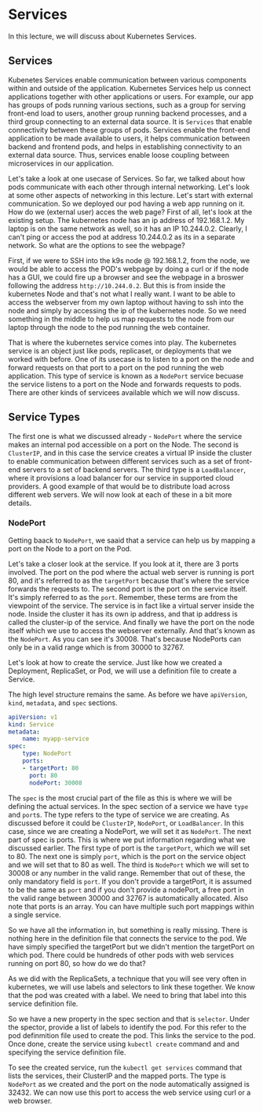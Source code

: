 # Services

In this lecture, we will discuss about Kubernetes Services.

## Services

Kubenetes Services enable communication between various components within and outside of the application. Kubernetes Services help us connect applications together with other applications or users. For example, our app has groups of pods running various sections, such as a group for serving front-end load to users, another group running backend processes, and a third group connecting to an external data source. It is `Services` that enable connectivity between these groups of pods. Services enable the front-end application to be made available to users, it helps communication between backend and frontend pods, and helps in establishing connectivity to an external data source. Thus, services enable loose coupling between microservices in our application.

Let's take a look at one usecase of Services. So far, we talked about how pods communicate with each other through internal networking. Let's look at some other aspects of networking in this lecture. Let's start with external communication. So we deployed our pod having a web app running on it. How do we (external user) acces the web page? First of all, let's look at the existing setup. The kubernetes node has an ip address of 192.168.1.2. My laptop is on the same network as well, so it has an IP 10.244.0.2. Clearly, I can't ping or access the pod at address 10.244.0.2 as its in a separate network. So what are the options to see the webpage?

First, if we were to SSH into the k9s node @ 192.168.1.2, from the node, we would be able to access the POD's webpage by doing a curl or if the node has a GUI, we could fire up a browser and see the webpage in a broswer following the address `http://10.244.0.2`. But this is from inside the kubernetes Node and that's not what I really want. I want to be able to access the webserver from my own laptop without having to ssh into the node and simply by accessing the ip of the kubernetes node. So we need something in the middle to help us map requests to the node from our laptop through the node to the pod running the web container.

That is where the kubernetes service comes into play. The kubernetes service is an object just like pods, replicaset, or deployments that we worked with before. One of its usecase is to listen to a port on the node and forward requests on that port to a port on the pod running the web application. This type of service is known as a `NodePort` service becuase the service listens to a port on the Node and forwards requests to pods. There are other kinds of servicees available which we will now discuss.

## Service Types

The first one is what we discussed already - `NodePort` where the service makes an internal pod accessible on a port on the Node. The second is `ClusterIP`, and in this case the service creates a virtual IP inside the cluster to enable communication between different services such as a set of front-end servers to a set of backend servers. The third type is a `LoadBalancer`, where it provisions a load balancer for our service in supported cloud providers. A good example of that would be to distribute load across different web servers. We will now look at each of these in a bit more details.

### NodePort

Getting baack to `NodePort`, we saaid that a service can help us by mapping a port on the Node to a port on the Pod.

Let's take a closer look at the service. If you look at it, there are 3 ports involved. The port on the pod where the actual web server is running is port 80, and it's referred to as the `targetPort` because that's where the service forwards the requests to. The second port is the port on the service itself. It's simply referred to as the `port`. Remember, these terms are from the viewpoint of the service. The service is in fact like a virtual server inside the node. Inside the cluster it has its own ip address, and that ip address is called the cluster-ip of the service. And finally we have the port on the node itself which we use to access the webserver externally. And that's known as the `NodePort`. As you can see it's 30008. That's because NodePorts can only be in a valid range which is from 30000 to 32767.

Let's look at how to create the service. Just like how we created a Deployment, ReplicaSet, or Pod, we will use a definition file to create a Service.

The high level structure remains the same. As before we have `apiVersion`, `kind`, `metadata`, and `spec` sections.

```yaml
apiVersion: v1
kind: Service
metadata:
    name: myapp-service
spec:
    type: NodePort
    ports:
    - targetPort: 80
      port: 80
      nodePort: 30008
```

The `spec` is the most crucial part of the file as this is where we will be defining the actual services. In the spec section of a service we have `type` and `port`s. The type refers to the type of service we are creating. As discussed before it could be `ClusterIP`, `NodePort`, or `LoadBalancer`. In this case, since we are creating a NodePort, we will set it as `NodePort`. The next part of spec is ports. This is where we put information regarding what we discussed earlier. The first type of port is the `targetPort`, which we will set to 80. The next one is simply `port`, which is the port on the service object and we will set that to 80 as well. The third is `NodePort` which we will set to 30008 or any number in the valid range. Remember that out of these, the only mandatory field is `port`. If you don't provide a targetPort, it is assumed to be the same as `port` and if you don't provide a nodePort, a free port in the valid range between 30000 and 32767 is automatically allocated. Also note that ports is an array. You can have multiple such port mappings within a single service.

So we have all the information in, but something is really missing. There is nothing here in the definition file that connects the service to the pod. We have simply specified the targetPort but we didn't mention the targetPort on which pod. There could be hundreds of other pods with web services running on port 80, so how do we do that?

As we did with the ReplicaSets, a technique that you will see very often in kubernetes, we will use labels and selectors to link these together. We know that the pod was created with a label. We need to bring that label into this service definition file.

So we have a new property in the spec section and that is `selector`. Under the spector, provide a list of labels to identify the pod. For this refer to the pod definmition file used to create the pod. This links the service to the pod. Once done, create the service using `kubectl create` command and and specifying the service definition file.

To see the created service, run the `kubectl get services` command that lists the services, their ClusterIP and the mapped ports. The type is `NodePort` as we created and the port on the node automatically assigned is 32432. We can now use this port to access the web service using curl or a web browser.
